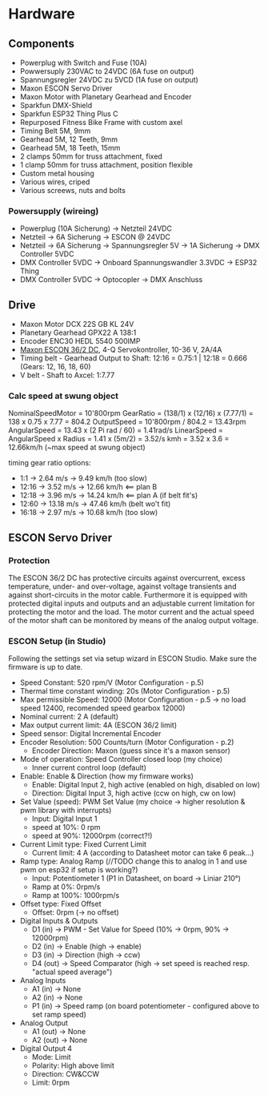 # Hardware

## Components

- Powerplug with Switch and Fuse (10A)
- Powwersuply 230VAC to 24VDC (6A fuse on output)
- Spannungsregler 24VDC zu 5VCD (1A fuse on output)
- Maxon ESCON Servo Driver
- Maxon Motor with Planetary Gearhead and Encoder
- Sparkfun DMX-Shield
- Sparkfun ESP32 Thing Plus C
- Repurposed Fitness Bike Frame with custom axel
- Timing Belt 5M, 9mm
- Gearhead 5M, 12 Teeth, 9mm
- Gearhead 5M, 18 Teeth, 15mm
- 2 clamps 50mm for truss attachment, fixed 
- 1 clamp 50mm for truss attachment, position flexible
- Custom metal housing
- Various wires, criped
- Various screews, nuts and bolts

### Powersupply (wireing)

- Powerplug (10A Sicherung) -> Netzteil 24VDC
- Netzteil -> 6A Sicherung -> ESCON @ 24VDC
- Netzteil -> 6A Sicherung -> Spannungsregler 5V -> 1A Sicherung -> DMX Controller 5VDC
- DMX Controller 5VDC -> Onboard Spannungswandler 3.3VDC -> ESP32 Thing
- DMX Controller 5VDC -> Optocopler -> DMX Anschluss

## Drive

- Maxon Motor DCX 22S GB KL 24V
- Planetary Gearhead GPX22 A 138:1
- Encoder ENC30 HEDL 5540 500IMP
- [Maxon ESCON 36/2 DC](https://www.maxongroup.ch/maxon/view/product/control/4-Q-Servokontroller/403112), 4-Q Servokontroller, 10-36 V, 2A/4A
- Timing belt - Gearhead Output to Shaft: 12:16 = 0.75:1 | 12:18 = 0.666 (Gears: 12, 16, 18, 60)
- V belt - Shaft to Axcel: 1:7.77

### Calc speed at swung object

NominalSpeedMotor = 10'800rpm
GearRatio = (138/1) x (12/16) x (7.77/1) = 138 x 0.75 x 7.77 =  804.2
OutputSpeed = 10'800rpm / 804.2 = 13.43rpm
AngularSpeed = 13.43 x (2 Pi rad / 60) = 1.41rad/s
LinearSpeed = AngularSpeed x Radius = 1.41 x (5m/2) = 3.52/s
kmh = 3.52 x 3.6 = 12.66km/h (~max speed at swung object)

timing gear ratio options:

- 1:1 -> 2.64 m/s -> 9.49 km/h (too slow)
- 12:16 -> 3.52 m/s -> 12.66 km/h <== plan B
- 12:18 -> 3.96 m/s -> 14.24 km/h <== plan A (if belt fit's)
- 12:60 -> 13.18 m/s -> 47.46 km/h (belt wo't fit)
- 16:18 -> 2.97 m/s -> 10.68 km/h (too slow)

## ESCON Servo Driver

### Protection

The ESCON 36/2 DC has protective circuits against overcurrent, excess temperature, under- and over-voltage, against voltage transients and against short-circuits in the motor cable. Furthermore it is equipped with protected digital inputs and outputs and an adjustable current limitation for protecting the motor and the load. The motor current and the actual speed of the motor shaft can be monitored by means of the analog output voltage.

### ESCON Setup (in Studio)

Following the settings set via setup wizard in ESCON Studio. Make sure the firmware is up to date.

- Speed Constant: 520 rpm/V (Motor Configuration - p.5)
- Thermal time constant winding: 20s (Motor Configuration - p.5)
- Max permissible Speed: 12000 (Motor Configuration - p.5 -> no load speed 12400, recomended speed gearbox 12000)
- Nominal current: 2 A (default)
- Max output current limit: 4A (ESCON 36/2 limit)
- Speed sensor: Digital Incremental Encoder
- Encoder Resolution: 500 Counts/turn (Motor Configuration - p.2)
    - Encoder Direction: Maxon (guess since it's a maxon sensor)
- Mode of operation: Speed Controller closed loop (my choice)
    - Inner current control loop (default)
- Enable: Enable & Direction (how my firmware works)
    - Enable: Digital Input 2, high active (enabled on high, disabled on low)
    - Direction: Digital Input 3, high active (ccw on high, cw on low)
- Set Value (speed): PWM Set Value (my choice -> higher resolution & pwm library with interrupts)
    - Input: Digital Input 1
    - speed at 10%: 0 rpm
    - speed at 90%: 12000rpm (correct?!)
- Current Limit type: Fixed Current Limit
    - Current limit: 4 A (according to Datasheet motor can take 6 peak...)
- Ramp type: Analog Ramp (//TODO change this to analog in 1 and use pwm on esp32 if setup is working?)
    - Input: Potentiometer 1 (P1 in Datasheet, on board -> Liniar 210°)
    - Ramp at 0%: 0rpm/s
    - Ramp at 100%: 1000rpm/s
- Offset type: Fixed Offset
    - Offset: 0rpm (-> no offset)
- Digital Inputs & Outputs
    - D1 (in) -> PWM - Set Value for Speed (10% -> 0rpm, 90% -> 12000rpm)
    - D2 (in) -> Enable (high -> enable)
    - D3 (in) -> Direction (high -> ccw)
    - D4 (out) -> Speed Comparator (high -> set speed is reached resp. "actual speed average")
- Analog Inputs
    - A1 (in) -> None
    - A2 (in) -> None
    - P1 (in) -> Speed ramp (on board potentiometer - configured above to set ramp speed)
- Analog Output
    - A1 (out) -> None
    - A2 (out) -> None
- Digital Output 4
    - Mode: Limit
    - Polarity: High above limit
    - Direction: CW&CCW
    - Limit: 0rpm



